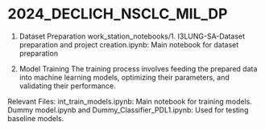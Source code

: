 ﻿# 2024_DECLICH_NSCLC_MIL_DP

1. Dataset Preparation
work_station_notebooks/1. I3LUNG-SA-Dataset preparation and project creation.ipynb: Main notebook for dataset preparation

2. Model Training
The training process involves feeding the prepared data into machine learning models, optimizing their parameters, and validating their performance.

Relevant Files:
int_train_models.ipynb: Main notebook for training models.
Dummy model.ipynb and Dummy_Classifier_PDL1.ipynb: Used for testing baseline models.
